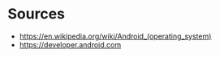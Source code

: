 # Sources
* https://en.wikipedia.org/wiki/Android_(operating_system)
* https://developer.android.com
